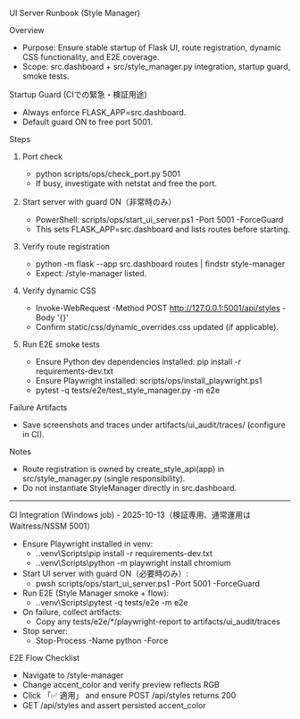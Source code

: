 UI Server Runbook (Style Manager)

Overview
- Purpose: Ensure stable startup of Flask UI, route registration, dynamic CSS functionality, and E2E coverage.
- Scope: src.dashboard + src/style_manager.py integration, startup guard, smoke tests.

Startup Guard (CIでの緊急・検証用途)
- Always enforce FLASK_APP=src.dashboard.
- Default guard ON to free port 5001.

Steps
1) Port check
   - python scripts/ops/check_port.py 5001
   - If busy, investigate with netstat and free the port.

2) Start server with guard ON（非常時のみ）
   - PowerShell: scripts/ops/start_ui_server.ps1 -Port 5001 -ForceGuard
   - This sets FLASK_APP=src.dashboard and lists routes before starting.

3) Verify route registration
   - python -m flask --app src.dashboard routes | findstr style-manager
   - Expect: /style-manager listed.

4) Verify dynamic CSS
   - Invoke-WebRequest -Method POST http://127.0.0.1:5001/api/styles -Body '{}'
   - Confirm static/css/dynamic_overrides.css updated (if applicable).

5) Run E2E smoke tests
   - Ensure Python dev dependencies installed: pip install -r requirements-dev.txt
   - Ensure Playwright installed: scripts/ops/install_playwright.ps1
   - pytest -q tests/e2e/test_style_manager.py -m e2e

Failure Artifacts
- Save screenshots and traces under artifacts/ui_audit/traces/ (configure in CI).

Notes
- Route registration is owned by create_style_api(app) in src/style_manager.py (single responsibility).
- Do not instantiate StyleManager directly in src.dashboard.

---

CI Integration (Windows job) - 2025-10-13（検証専用、通常運用は Waitress/NSSM 5001）
- Ensure Playwright installed in venv:
  - .\.venv\Scripts\pip install -r requirements-dev.txt
  - .\.venv\Scripts\python -m playwright install chromium
- Start UI server with guard ON（必要時のみ）:
  - pwsh scripts/ops/start_ui_server.ps1 -Port 5001 -ForceGuard
- Run E2E (Style Manager smoke + flow):
  - .\.venv\Scripts\pytest -q tests/e2e -m e2e
- On failure, collect artifacts:
  - Copy any tests/e2e/*/playwright-report to artifacts/ui_audit/traces
- Stop server:
  - Stop-Process -Name python -Force

E2E Flow Checklist
- Navigate to /style-manager
- Change accent_color and verify preview reflects RGB
- Click 「✅ 適用」 and ensure POST /api/styles returns 200
- GET /api/styles and assert persisted accent_color